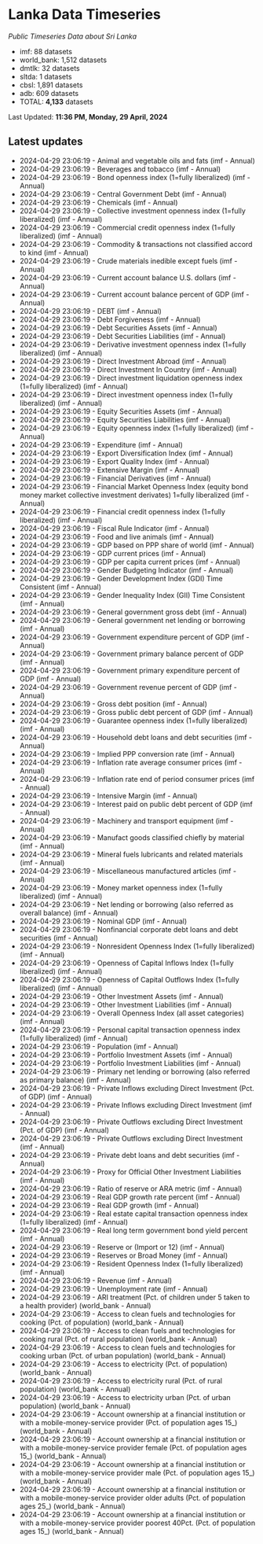 # Lanka Data Timeseries
*Public Timeseries Data about Sri Lanka*

* imf: 88 datasets
* world_bank: 1,512 datasets
* dmtlk: 32 datasets
* sltda: 1 datasets
* cbsl: 1,891 datasets
* adb: 609 datasets
* TOTAL: **4,133** datasets

Last Updated: **11:36 PM, Monday, 29 April, 2024**

## Latest updates

* 2024-04-29 23:06:19 - Animal and vegetable oils and fats (imf - Annual)
* 2024-04-29 23:06:19 - Beverages and tobacco (imf - Annual)
* 2024-04-29 23:06:19 - Bond openness index (1=fully liberalized) (imf - Annual)
* 2024-04-29 23:06:19 - Central Government Debt (imf - Annual)
* 2024-04-29 23:06:19 - Chemicals (imf - Annual)
* 2024-04-29 23:06:19 - Collective investment openness index (1=fully liberalized) (imf - Annual)
* 2024-04-29 23:06:19 - Commercial credit openness index (1=fully liberalized) (imf - Annual)
* 2024-04-29 23:06:19 - Commodity & transactions not classified accord to kind (imf - Annual)
* 2024-04-29 23:06:19 - Crude materials inedible except fuels (imf - Annual)
* 2024-04-29 23:06:19 - Current account balance U.S. dollars (imf - Annual)
* 2024-04-29 23:06:19 - Current account balance percent of GDP (imf - Annual)
* 2024-04-29 23:06:19 - DEBT (imf - Annual)
* 2024-04-29 23:06:19 - Debt Forgiveness (imf - Annual)
* 2024-04-29 23:06:19 - Debt Securities Assets (imf - Annual)
* 2024-04-29 23:06:19 - Debt Securities Liabilities (imf - Annual)
* 2024-04-29 23:06:19 - Derivative investment openness index (1=fully liberalized) (imf - Annual)
* 2024-04-29 23:06:19 - Direct Investment Abroad (imf - Annual)
* 2024-04-29 23:06:19 - Direct Investment In Country (imf - Annual)
* 2024-04-29 23:06:19 - Direct investment liquidation openness index (1=fully liberalized) (imf - Annual)
* 2024-04-29 23:06:19 - Direct investment openness index (1=fully liberalized) (imf - Annual)
* 2024-04-29 23:06:19 - Equity Securities Assets (imf - Annual)
* 2024-04-29 23:06:19 - Equity Securities Liabilities (imf - Annual)
* 2024-04-29 23:06:19 - Equity openness index (1=fully liberalized) (imf - Annual)
* 2024-04-29 23:06:19 - Expenditure (imf - Annual)
* 2024-04-29 23:06:19 - Export Diversification Index (imf - Annual)
* 2024-04-29 23:06:19 - Export Quality Index (imf - Annual)
* 2024-04-29 23:06:19 - Extensive Margin (imf - Annual)
* 2024-04-29 23:06:19 - Financial Derivatives (imf - Annual)
* 2024-04-29 23:06:19 - Financial Market Openness Index (equity bond money market collective investment derivates) 1=fully liberalized (imf - Annual)
* 2024-04-29 23:06:19 - Financial credit openness index (1=fully liberalized) (imf - Annual)
* 2024-04-29 23:06:19 - Fiscal Rule Indicator (imf - Annual)
* 2024-04-29 23:06:19 - Food and live animals (imf - Annual)
* 2024-04-29 23:06:19 - GDP based on PPP share of world (imf - Annual)
* 2024-04-29 23:06:19 - GDP current prices (imf - Annual)
* 2024-04-29 23:06:19 - GDP per capita current prices (imf - Annual)
* 2024-04-29 23:06:19 - Gender Budgeting Indicator (imf - Annual)
* 2024-04-29 23:06:19 - Gender Development Index (GDI) Time Consistent (imf - Annual)
* 2024-04-29 23:06:19 - Gender Inequality Index (GII) Time Consistent (imf - Annual)
* 2024-04-29 23:06:19 - General government gross debt (imf - Annual)
* 2024-04-29 23:06:19 - General government net lending or borrowing (imf - Annual)
* 2024-04-29 23:06:19 - Government expenditure percent of GDP (imf - Annual)
* 2024-04-29 23:06:19 - Government primary balance percent of GDP (imf - Annual)
* 2024-04-29 23:06:19 - Government primary expenditure percent of GDP (imf - Annual)
* 2024-04-29 23:06:19 - Government revenue percent of GDP (imf - Annual)
* 2024-04-29 23:06:19 - Gross debt position (imf - Annual)
* 2024-04-29 23:06:19 - Gross public debt percent of GDP (imf - Annual)
* 2024-04-29 23:06:19 - Guarantee openness index (1=fully liberalized) (imf - Annual)
* 2024-04-29 23:06:19 - Household debt loans and debt securities (imf - Annual)
* 2024-04-29 23:06:19 - Implied PPP conversion rate (imf - Annual)
* 2024-04-29 23:06:19 - Inflation rate average consumer prices (imf - Annual)
* 2024-04-29 23:06:19 - Inflation rate end of period consumer prices (imf - Annual)
* 2024-04-29 23:06:19 - Intensive Margin (imf - Annual)
* 2024-04-29 23:06:19 - Interest paid on public debt percent of GDP (imf - Annual)
* 2024-04-29 23:06:19 - Machinery and transport equipment (imf - Annual)
* 2024-04-29 23:06:19 - Manufact goods classified chiefly by material (imf - Annual)
* 2024-04-29 23:06:19 - Mineral fuels lubricants and related materials (imf - Annual)
* 2024-04-29 23:06:19 - Miscellaneous manufactured articles (imf - Annual)
* 2024-04-29 23:06:19 - Money market openness index (1=fully liberalized) (imf - Annual)
* 2024-04-29 23:06:19 - Net lending or borrowing (also referred as overall balance) (imf - Annual)
* 2024-04-29 23:06:19 - Nominal GDP (imf - Annual)
* 2024-04-29 23:06:19 - Nonfinancial corporate debt loans and debt securities (imf - Annual)
* 2024-04-29 23:06:19 - Nonresident Openness Index (1=fully liberalized) (imf - Annual)
* 2024-04-29 23:06:19 - Openness of Capital Inflows Index (1=fully liberalized) (imf - Annual)
* 2024-04-29 23:06:19 - Openness of Capital Outflows Index (1=fully liberalized) (imf - Annual)
* 2024-04-29 23:06:19 - Other Investment Assets (imf - Annual)
* 2024-04-29 23:06:19 - Other Investment Liabilities (imf - Annual)
* 2024-04-29 23:06:19 - Overall Openness Index (all asset categories) (imf - Annual)
* 2024-04-29 23:06:19 - Personal capital transaction openness index (1=fully liberalized) (imf - Annual)
* 2024-04-29 23:06:19 - Population (imf - Annual)
* 2024-04-29 23:06:19 - Portfolio Investment Assets (imf - Annual)
* 2024-04-29 23:06:19 - Portfolio Investment Liabilities (imf - Annual)
* 2024-04-29 23:06:19 - Primary net lending or borrowing (also referred as primary balance) (imf - Annual)
* 2024-04-29 23:06:19 - Private Inflows excluding Direct Investment (Pct. of GDP) (imf - Annual)
* 2024-04-29 23:06:19 - Private Inflows excluding Direct Investment (imf - Annual)
* 2024-04-29 23:06:19 - Private Outflows excluding Direct Investment (Pct. of GDP) (imf - Annual)
* 2024-04-29 23:06:19 - Private Outflows excluding Direct Investment (imf - Annual)
* 2024-04-29 23:06:19 - Private debt loans and debt securities (imf - Annual)
* 2024-04-29 23:06:19 - Proxy for Official Other Investment Liabilities (imf - Annual)
* 2024-04-29 23:06:19 - Ratio of reserve or ARA metric (imf - Annual)
* 2024-04-29 23:06:19 - Real GDP growth rate percent (imf - Annual)
* 2024-04-29 23:06:19 - Real GDP growth (imf - Annual)
* 2024-04-29 23:06:19 - Real estate capital transaction openness index (1=fully liberalized) (imf - Annual)
* 2024-04-29 23:06:19 - Real long term government bond yield percent (imf - Annual)
* 2024-04-29 23:06:19 - Reserve or (Import or 12) (imf - Annual)
* 2024-04-29 23:06:19 - Reserves or Broad Money (imf - Annual)
* 2024-04-29 23:06:19 - Resident Openness Index (1=fully liberalized) (imf - Annual)
* 2024-04-29 23:06:19 - Revenue (imf - Annual)
* 2024-04-29 23:06:19 - Unemployment rate (imf - Annual)
* 2024-04-29 23:06:19 - ARI treatment (Pct. of children under 5 taken to a health provider) (world_bank - Annual)
* 2024-04-29 23:06:19 - Access to clean fuels and technologies for cooking (Pct. of population) (world_bank - Annual)
* 2024-04-29 23:06:19 - Access to clean fuels and technologies for cooking rural (Pct. of rural population) (world_bank - Annual)
* 2024-04-29 23:06:19 - Access to clean fuels and technologies for cooking urban (Pct. of urban population) (world_bank - Annual)
* 2024-04-29 23:06:19 - Access to electricity (Pct. of population) (world_bank - Annual)
* 2024-04-29 23:06:19 - Access to electricity rural (Pct. of rural population) (world_bank - Annual)
* 2024-04-29 23:06:19 - Access to electricity urban (Pct. of urban population) (world_bank - Annual)
* 2024-04-29 23:06:19 - Account ownership at a financial institution or with a mobile-money-service provider (Pct. of population ages 15_) (world_bank - Annual)
* 2024-04-29 23:06:19 - Account ownership at a financial institution or with a mobile-money-service provider female (Pct. of population ages 15_) (world_bank - Annual)
* 2024-04-29 23:06:19 - Account ownership at a financial institution or with a mobile-money-service provider male (Pct. of population ages 15_) (world_bank - Annual)
* 2024-04-29 23:06:19 - Account ownership at a financial institution or with a mobile-money-service provider older adults (Pct. of population ages 25_) (world_bank - Annual)
* 2024-04-29 23:06:19 - Account ownership at a financial institution or with a mobile-money-service provider poorest 40Pct. (Pct. of population ages 15_) (world_bank - Annual)